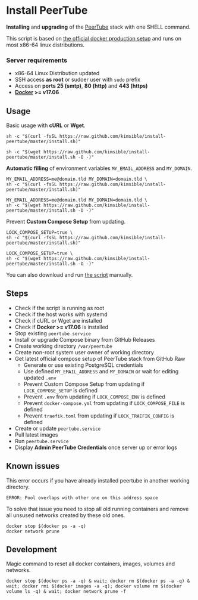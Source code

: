 # Install PeerTube

**Installing** and **upgrading** of the [PeerTube](https://joinpeertube.org) stack with one SHELL command.

This script is based on [the official docker production setup](https://docs.joinpeertube.org/#/install-docker) and runs on most x86-64 linux distributions.

### Server requirements

- x86-64 Linux Distribution updated
- SSH access **as root** or sudoer user with `sudo` prefix
- Access on **ports 25 (smtp)**, **80 (http)** and **443 (https)**
- **[Docker](https://docs.docker.com/install/) >= v17.06**

## Usage

Basic usage with **cURL** or **Wget**.
```shell
sh -c "$(curl -fsSL https://raw.github.com/kimsible/install-peertube/master/install.sh)"
```
```shell
sh -c "$(wget https://raw.github.com/kimsible/install-peertube/master/install.sh -O -)"
```

**Automatic filling** of environment variables `MY_EMAIL_ADDRESS` and `MY_DOMAIN`.
```shell
MY_EMAIL_ADDRESS=me@domain.tld MY_DOMAIN=domain.tld \
sh -c "$(curl -fsSL https://raw.github.com/kimsible/install-peertube/master/install.sh)"
```
```shell
MY_EMAIL_ADDRESS=me@domain.tld MY_DOMAIN=domain.tld \
sh -c "$(wget https://raw.github.com/kimsible/install-peertube/master/install.sh -O -)"
```

Prevent **Custom Compose Setup** from updating.
```shell
LOCK_COMPOSE_SETUP=true \
sh -c "$(curl -fsSL https://raw.github.com/kimsible/install-peertube/master/install.sh)"
```
```shell
LOCK_COMPOSE_SETUP=true \
sh -c "$(wget https://raw.github.com/kimsible/install-peertube/master/install.sh -O -)"
```

You can also download and run [the script](https://raw.github.com/kimsible/install-peertube/master/install.sh) manually.

## Steps

- Check if the script is running as root
- Check if the host works with systemd
- Check if cURL or Wget are installed
- Check if **Docker >= v17.06** is installed
- Stop existing `peertube.service`
- Install or upgrade Compose binary from GitHub Releases
- Create working directory `/var/peertube`
- Create non-root system user owner of working directory
- Get latest official compose setup of PeerTube stack from GitHub Raw
  - Generate or use existing PostgreSQL credentials
  - Use defined `MY_EMAIL_ADDRESS` and `MY_DOMAIN` or wait for editing updated `.env`
  - Prevent Custom Compose Setup from updating if `LOCK_COMPOSE_SETUP` is defined
  - Prevent `.env` from updating if `LOCK_COMPOSE_ENV` is defined
  - Prevent `docker-compose.yml` from updating if `LOCK_COMPOSE_FILE` is defined
  - Prevent `traefik.toml` from updating if `LOCK_TRAEFIK_CONFIG` is defined
- Create or update `peertube.service`
- Pull latest images
- Run `peertube.service`
- Display **Admin PeerTube Credentials** once server up or error logs

## Known issues

This error occurs if you have already installed peertube in another working directory.

```
ERROR: Pool overlaps with other one on this address space
```

To solve that issue you need to stop all old running containers and remove all unsused networks created by these old ones.
```shell
docker stop $(docker ps -a -q)
docker network prune
```

## Development

Magic command to reset all docker containers, images, volumes and networks.

```shell
docker stop $(docker ps -a -q) & wait; docker rm $(docker ps -a -q) & wait; docker rmi $(docker images -a -q); docker volume rm $(docker volume ls -q) & wait; docker network prune -f
```
